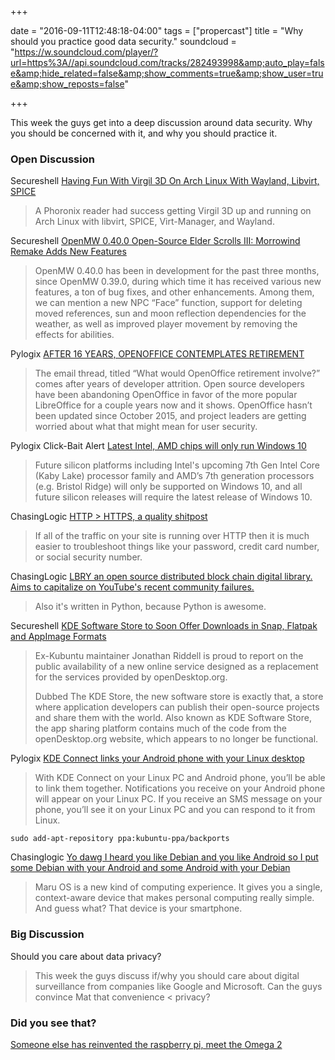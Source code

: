 +++

date = "2016-09-11T12:48:18-04:00" tags = ["propercast"] title = "Why should you practice good data security."
soundcloud = "https://w.soundcloud.com/player/?url=https%3A//api.soundcloud.com/tracks/282493998&amp;auto_play=false&amp;hide_related=false&amp;show_comments=true&amp;show_user=true&amp;show_reposts=false"

+++

This week the guys get into a deep discussion around data security. Why you should be concerned with it, and why you should practice it.

### Open Discussion

Secureshell
[Having Fun With Virgil 3D On Arch Linux With Wayland, Libvirt, SPICE](http://www.phoronix.com/scan.php?page=news_item&px=Virgil-3D-Arch-Fun-Video)

> A Phoronix reader had success getting Virgil 3D up and running on Arch Linux with libvirt, SPICE, Virt-Manager, and Wayland.

Secureshell
[OpenMW 0.40.0 Open-Source Elder Scrolls III: Morrowind Remake Adds New Features](http://news.softpedia.com/news/openmw-0-40-0-open-source-elder-scrolls-iii-morrowind-remake-adds-new-features-507947.shtml)

> OpenMW 0.40.0 has been in development for the past three months, since OpenMW 0.39.0, during which time it has received various new features, a ton of bug fixes, and other enhancements. Among them, we can mention a new NPC “Face” function, support for deleting moved references, sun and moon reflection dependencies for the weather, as well as improved player movement by removing the effects for abilities.

Pylogix
[AFTER 16 YEARS, OPENOFFICE CONTEMPLATES RETIREMENT](http://www.digitaltrends.com/computing/open-office-retirement/)

> The email thread, titled “What would OpenOffice retirement involve?” comes after years of developer attrition. Open source developers have been abandoning OpenOffice in favor of the more popular LibreOffice for a couple years now and it shows. OpenOffice hasn’t been updated since October 2015, and project leaders are getting worried about what that might mean for user security.

Pylogix
Click-Bait Alert
[Latest Intel, AMD chips will only run Windows 10](http://www.theregister.co.uk/2016/09/02/windows_intel_kaby_lake_amd_zen/)

> Future silicon platforms including Intel's upcoming 7th Gen Intel Core (Kaby Lake) processor family and AMD’s 7th generation processors (e.g. Bristol Ridge) will only be supported on Windows 10, and all future silicon releases will require the latest release of Windows 10.

ChasingLogic 
[HTTP > HTTPS, a quality shitpost](https://fakedaveshahsoftwarebosstips.wordpress.com/2016/04/17/why-http-is-better-than-https/)

> If all of the traffic on your site is running over HTTP then it is much easier to troubleshoot things like your password, credit card number, or social security number.

ChasingLogic 
[LBRY an open source distributed block chain digital library. Aims to capitalize on YouTube's recent community failures.](https://lbry.io/)

> Also it's written in Python, because Python is awesome. 

Secureshell
[KDE Software Store to Soon Offer Downloads in Snap, Flatpak and AppImage Formats](http://linux.softpedia.com/blog/kde-software-store-to-soon-offer-downloads-in-snap-flatpak-and-appimage-formats-507942.shtml)

> Ex-Kubuntu maintainer Jonathan Riddell is proud to report on the public availability of a new online service designed as a replacement for the services provided by openDesktop.org.
>
> Dubbed The KDE Store, the new software store is exactly that, a store where application developers can publish their open-source projects and share them with the world. Also known as KDE Software Store, the app sharing platform contains much of the code from the openDesktop.org website, which appears to no longer be functional.

Pylogix
[KDE Connect links your Android phone with your Linux desktop](http://www.pcworld.com/article/3114186/linux/kde-connect-brings-android-and-linux-together.html)

> With KDE Connect on your Linux PC and Android phone, you’ll be able to link them together. Notifications you receive on your Android phone will appear on your Linux PC. If you receive an SMS message on your phone, you’ll see it on your Linux PC and you can respond to it from Linux. 

`sudo add-apt-repository ppa:kubuntu-ppa/backports`

Chasinglogic
[Yo dawg I heard you like Debian and you like Android so I put some Debian with your Android and some Android with your Debian](http://maruos.com/#/)

> Maru OS is a new kind of computing experience. It gives you a single, context-aware device that makes personal computing really simple. And guess what? That device is your smartphone.

### Big Discussion
Should you care about data privacy?

> This week the guys discuss if/why you should care about digital surveillance from companies like Google and Microsoft. Can the guys convince Mat that convenience < privacy?

### Did you see that?
[Someone else has reinvented the raspberry pi, meet the Omega 2	](https://www.indiegogo.com/projects/omega2-5-linux-computer-with-wi-fi-made-for-iot#/)
